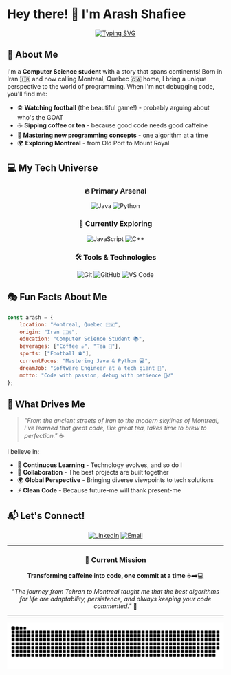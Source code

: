 # Hey there! 👋 I'm Arash Shafiee

<div align="center">
  
[![Typing SVG](https://readme-typing-svg.herokuapp.com?font=Fira+Code&pause=1000&color=2F81F7&center=true&vCenter=true&width=435&lines=%F0%9F%87%AE%F0%9F%87%B7+From+Iran+to+%F0%9F%87%A8%F0%9F%87%A6+Montreal;Computer+Science+Student;Java+%26+Python+Enthusiast;Football+Lover+%E2%9A%BD;Coffee+%26+Tea+Connoisseur+%E2%98%95)](https://git.io/typing-svg)

</div>

## 🚀 About Me

I'm a **Computer Science student** with a story that spans continents! Born in Iran 🇮🇷 and now calling Montreal, Quebec 🇨🇦 home, I bring a unique perspective to the world of programming. When I'm not debugging code, you'll find me:

- ⚽ **Watching football** (the beautiful game!) - probably arguing about who's the GOAT
- ☕ **Sipping coffee or tea** - because good code needs good caffeine
- 🧠 **Mastering new programming concepts** - one algorithm at a time
- 🌍 **Exploring Montreal** - from Old Port to Mount Royal

## 💻 My Tech Universe

<div align="center">

### 🔥 Primary Arsenal
![Java](https://img.shields.io/badge/Java-ED8B00?style=for-the-badge&logo=openjdk&logoColor=white)
![Python](https://img.shields.io/badge/Python-3776AB?style=for-the-badge&logo=python&logoColor=white)

### 🌱 Currently Exploring
![JavaScript](https://img.shields.io/badge/JavaScript-F7DF1E?style=for-the-badge&logo=javascript&logoColor=black)
![C++](https://img.shields.io/badge/C%2B%2B-00599C?style=for-the-badge&logo=c%2B%2B&logoColor=white)

### 🛠️ Tools & Technologies
![Git](https://img.shields.io/badge/Git-F05032?style=for-the-badge&logo=git&logoColor=white)
![GitHub](https://img.shields.io/badge/GitHub-100000?style=for-the-badge&logo=github&logoColor=white)
![VS Code](https://img.shields.io/badge/VS_Code-0078D4?style=for-the-badge&logo=visual%20studio%20code&logoColor=white)

</div>





## 🎭 Fun Facts About Me

```javascript
const arash = {
    location: "Montreal, Quebec 🇨🇦",
    origin: "Iran 🇮🇷",
    education: "Computer Science Student 📚",
    beverages: ["Coffee ☕", "Tea 🍵"],
    sports: ["Football ⚽"],
    currentFocus: "Mastering Java & Python 💻",
    dreamJob: "Software Engineer at a tech giant 🚀",
    motto: "Code with passion, debug with patience 🧘‍♂️"
};
```

## 🌟 What Drives Me

> *"From the ancient streets of Iran to the modern skylines of Montreal, I've learned that great code, like great tea, takes time to brew to perfection."* ☕

I believe in:
- 🚀 **Continuous Learning** - Technology evolves, and so do I
- 🤝 **Collaboration** - The best projects are built together
- 🌍 **Global Perspective** - Bringing diverse viewpoints to tech solutions
- ⚡ **Clean Code** - Because future-me will thank present-me

## 📬 Let's Connect!

<div align="center">

[![LinkedIn](https://img.shields.io/badge/LinkedIn-0077B5?style=for-the-badge&logo=linkedin&logoColor=white)](https://www.linkedin.com/in/arash-shafiee-055bb0294)
[![Email](https://img.shields.io/badge/Email-D14836?style=for-the-badge&logo=gmail&logoColor=white)](mailto:arashshafiee8282@gmail.com)

</div>

---

<div align="center">

### 🎯 Current Mission
**Transforming caffeine into code, one commit at a time** ☕➡️💻

*"The journey from Tehran to Montreal taught me that the best algorithms for life are adaptability, persistence, and always keeping your code commented."* 🚀

</div>

---

<div align="center">
  <img src="https://raw.githubusercontent.com/platane/platane/output/github-contribution-grid-snake-dark.svg" alt="GitHub Contribution Grid Snake Animation" />
</div>
